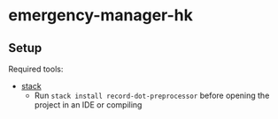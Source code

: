 # emergency-manager-hk

## Setup

Required tools:
* [stack](https://docs.haskellstack.org/en/stable/README/)
  * Run `stack install record-dot-preprocessor` before opening the project in an IDE or compiling
